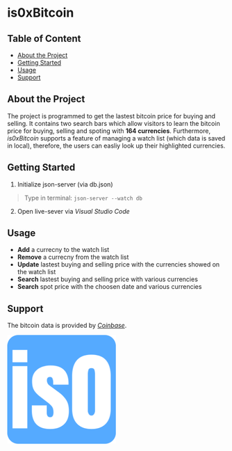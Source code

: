 # is0xBitcoin

## Table of Content
* [About the Project](#about-the-project)
* [Getting Started](#getting-started)
* [Usage](#usage)
* [Support](#support)

## About the Project
The project is programmed to get the lastest bitcoin price for buying and selling. It contains two search bars which allow visitors to learn the bitcoin price for buying, selling and spoting with **164 currencies**. Furthermore, _is0xBitcoin_ supports a feature of managing a watch list (which data is saved in local), therefore, the users can easliy look up their highlighted currencies.

## Getting Started
1. Initialize json-server (via db.json)
  > Type in terminal: `json-server --watch db`
2. Open live-sever via _Visual Studio Code_

## Usage
- **Add** a currecny to the watch list
- **Remove** a currecny from the watch list
- **Update** lastest buying and selling price with the currencies showed on the watch list
- **Search** lastest buying and selling price with various currencies
- **Search** spot price with the choosen date and various currencies

## Support
The bitcoin data is provided by _[Coinbase](https://developers.coinbase.com/)_.
<br/>
<p align="left">
  <img alt="Favicon" src="./favicon_io.png" width="250" >
</p>
